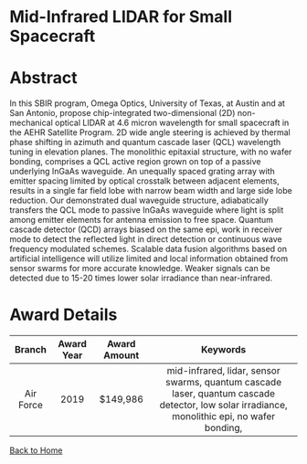 
Mid-Infrared LIDAR for Small Spacecraft
=======================================

# Abstract


In this SBIR program, Omega Optics, University of Texas, at Austin and at San Antonio, propose chip-integrated two-dimensional (2D) non-mechanical optical LIDAR at 4.6 micron wavelength for small spacecraft in the AEHR Satellite Program. 2D wide angle steering is achieved by thermal phase shifting in azimuth and quantum cascade laser (QCL) wavelength tuning in elevation planes. The monolithic epitaxial structure, with no wafer bonding, comprises a QCL active region grown on top of a passive underlying InGaAs waveguide. An unequally spaced grating array with emitter spacing limited by optical crosstalk between adjacent elements, results in a single far field lobe with narrow beam width and large side lobe reduction. Our demonstrated dual waveguide structure, adiabatically transfers the QCL mode to passive InGaAs waveguide where light is split among emitter elements for antenna emission to free space. Quantum cascade detector (QCD) arrays biased on the same epi, work in receiver mode to detect the reflected light in direct detection or continuous wave frequency modulated schemes. Scalable data fusion algorithms based on artificial intelligence will utilize limited and local information obtained from sensor swarms for more accurate knowledge. Weaker signals can be detected due to 15-20 times lower solar irradiance than near-infrared.  

# Award Details

|Branch|Award Year|Award Amount|Keywords|
| :---: | :---: | :---: | :---: |
|Air Force|2019|$149,986|mid-infrared, lidar, sensor swarms, quantum cascade laser, quantum cascade detector, low solar irradiance, monolithic epi, no wafer bonding, |
  
  


[Back to Home](https://github.com/chrischow/dod_sbir_awards/DJ/#1444)